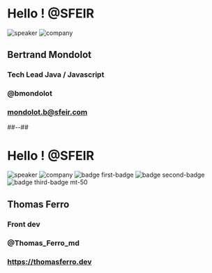 <!-- .slide: class="speaker-slide" -->

# Hello ! @SFEIR

![speaker](./assets/images/bm.png)
![company](./assets/images/logo-sfeir-blanc.png)

<h2>Bertrand <span>Mondolot</span></h2>

### Tech Lead Java / Javascript
<!-- .element: class="icon-rule icon-first" -->

### @bmondolot
<!-- .element: class="icon-twitter icon-second" -->

### mondolot.b@sfeir.com

<!-- .element: class="icon-mail icon-third" -->

##--##

<!-- .slide: class="speaker-slide" -->

# Hello ! @SFEIR

![speaker](./assets/images/tf.jpg)
![company](./assets/images/logo-sfeir-blanc.png)
![badge first-badge](./assets/images/gde.png)
![badge second-badge](./assets/images/GDG-Logo-carre.png)
![badge third-badge mt-50](./assets/images/mts.png)

<h2>Thomas <span>Ferro</span></h2>

### Front dev
<!-- .element: class="icon-rule icon-first" -->

### @Thomas_Ferro_md
<!-- .element: class="icon-twitter icon-second" -->

### https://thomasferro.dev

<!-- .element: class="icon-chrome icon-third" -->
